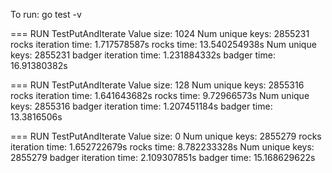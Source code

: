 To run: go test -v 

=== RUN   TestPutAndIterate
Value size: 1024
Num unique keys: 2855231
rocks iteration time:  1.717578587s
rocks time:  13.540254938s
Num unique keys: 2855231
badger iteration time:  1.231884332s
badger time:  16.91380382s

=== RUN   TestPutAndIterate
Value size: 128
Num unique keys: 2855316
rocks iteration time:  1.641643682s
rocks time:  9.72966573s
Num unique keys: 2855316
badger iteration time:  1.207451184s
badger time:  13.3816506s

=== RUN   TestPutAndIterate
Value size: 0
Num unique keys: 2855279
rocks iteration time:  1.652722679s
rocks time:  8.782233328s
Num unique keys: 2855279
badger iteration time:  2.109307851s
badger time:  15.168629622s
